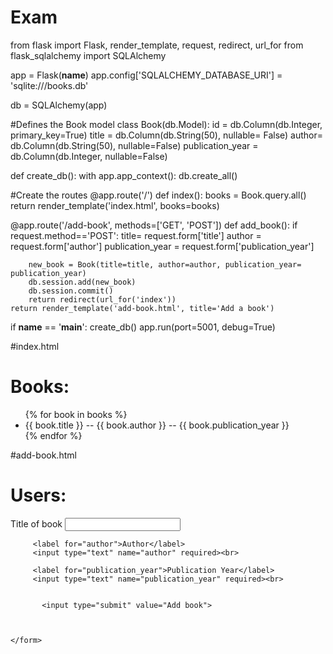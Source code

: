 # Exam
from flask import Flask, render_template, request, redirect, url_for
from flask_sqlalchemy import SQLAlchemy

app = Flask(__name__)
app.config['SQLALCHEMY_DATABASE_URI'] = 'sqlite:///books.db'

db = SQLAlchemy(app)

#Defines the Book model
class Book(db.Model):
    id = db.Column(db.Integer, primary_key=True)
    title = db.Column(db.String(50), nullable= False)
    author= db.Column(db.String(50), nullable=False)
    publication_year = db.Column(db.Integer, nullable=False)


def create_db():
    with app.app_context():
       db.create_all()

#Create the routes
@app.route('/')
def index():
    books = Book.query.all()
    return render_template('index.html', books=books)

@app.route('/add-book', methods=['GET', 'POST'])
def add_book():
    if request.method=='POST':
        title= request.form['title']
        author = request.form['author']
        publication_year = request.form['publication_year']


        new_book = Book(title=title, author=author, publication_year= publication_year)
        db.session.add(new_book)
        db.session.commit()
        return redirect(url_for('index'))
    return render_template('add-book.html', title='Add a book')

if __name__ == '__main__':
    create_db()
    app.run(port=5001, debug=True)

#index.html
<!DOCTYPE html>
<html lang="en">
<head>
    <meta charset="UTF-8">
    <title></title>
</head>
<body>
   <h1>Books:</h1>
   <ul>
       {% for book in books %}
         <li>{{ book.title }} -- {{ book.author }} -- {{ book.publication_year }} </li>
       {% endfor %}
   </ul>

</body>
</html>

#add-book.html
<html lang="en">
<head>
    <meta charset="UTF-8">
    <title>Title</title>
</head>
<body>
    <h1>Users:</h1>
    <form method="post" action="{{url_for('add_book')}}">
        <label for="title">Title of book</label>
        <input type="text" name="title" required><br>

         <label for="author">Author</label>
         <input type="text" name="author" required><br>

         <label for="publication_year">Publication Year</label>
         <input type="text" name="publication_year" required><br>


           <input type="submit" value="Add book">



    </form>


</body>
</html>
